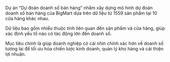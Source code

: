 Dự án “Dự đoán doanh số bán hàng” nhằm xây dựng mô hình dự đoán doanh số bán hàng của BigMart dựa trên dữ liệu từ 1559 sản phẩm tại 10 cửa hàng khác nhau. 

Dữ liệu bao gồm nhiều thuộc tính liên quan đến sản phẩm và cửa hàng, giúp xác định yếu tố nào có tác động lớn đến doanh số. 

Mục tiêu chính là giúp doanh nghiệp có cái nhìn chính xác hơn về doanh số tương lai để tối ưu hóa chiến lược kinh doanh, quản lý kho hàng và cải thiện lợi nhuận.
